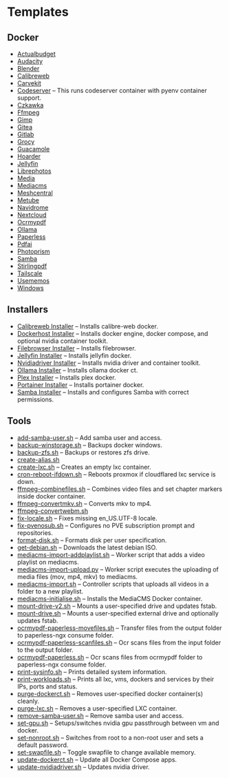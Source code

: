 # Templates

## Docker
- [Actualbudget](https://github.com/therepos/proxmox/blob/main/apps/docker/actualbudget-docker-compose.yml)  
- [Audacity](https://github.com/therepos/proxmox/blob/main/apps/docker/audacity-docker-compose.yml)  
- [Blender](https://github.com/therepos/proxmox/blob/main/apps/docker/blender-docker-compose.yml)  
- [Calibreweb](https://github.com/therepos/proxmox/blob/main/apps/docker/calibreweb-docker-compose.yml)  
- [Carvekit](https://github.com/therepos/proxmox/blob/main/apps/docker/carvekit-docker-compose.yml)  
- [Codeserver](https://github.com/therepos/proxmox/blob/main/apps/docker/codeserver-docker-compose.yml) – This runs codeserver container with pyenv container support.  
- [Czkawka](https://github.com/therepos/proxmox/blob/main/apps/docker/czkawka-docker-compose.yml)  
- [Ffmpeg](https://github.com/therepos/proxmox/blob/main/apps/docker/ffmpeg-docker-compose.yml)  
- [Gimp](https://github.com/therepos/proxmox/blob/main/apps/docker/gimp-docker-compose.yml)  
- [Gitea](https://github.com/therepos/proxmox/blob/main/apps/docker/gitea-docker-compose.yml)  
- [Gitlab](https://github.com/therepos/proxmox/blob/main/apps/docker/gitlab-docker-compose.yml)  
- [Grocy](https://github.com/therepos/proxmox/blob/main/apps/docker/grocy-docker-compose.yml)  
- [Guacamole](https://github.com/therepos/proxmox/blob/main/apps/docker/guacamole-docker-compose.yml)  
- [Hoarder](https://github.com/therepos/proxmox/blob/main/apps/docker/hoarder-docker-compose.yml)  
- [Jellyfin](https://github.com/therepos/proxmox/blob/main/apps/docker/jellyfin-docker-compose.yml)  
- [Librephotos](https://github.com/therepos/proxmox/blob/main/apps/docker/librephotos-docker-compose.yml)  
- [Media](https://github.com/therepos/proxmox/blob/main/apps/docker/media-docker-compose.yml)  
- [Mediacms](https://github.com/therepos/proxmox/blob/main/apps/docker/mediacms-docker-compose.yml)  
- [Meshcentral](https://github.com/therepos/proxmox/blob/main/apps/docker/meshcentral-docker-compose.yml)  
- [Metube](https://github.com/therepos/proxmox/blob/main/apps/docker/metube-docker-compose.yml)  
- [Navidrome](https://github.com/therepos/proxmox/blob/main/apps/docker/navidrome-docker-compose.yml)  
- [Nextcloud](https://github.com/therepos/proxmox/blob/main/apps/docker/nextcloud-docker-compose.yml)  
- [Ocrmypdf](https://github.com/therepos/proxmox/blob/main/apps/docker/ocrmypdf-docker-compose.yml)  
- [Ollama](https://github.com/therepos/proxmox/blob/main/apps/docker/ollama-docker-compose.yml)  
- [Paperless](https://github.com/therepos/proxmox/blob/main/apps/docker/paperless-docker-compose.yml)  
- [Pdfai](https://github.com/therepos/proxmox/blob/main/apps/docker/pdfai-docker-compose.yml)  
- [Photoprism](https://github.com/therepos/proxmox/blob/main/apps/docker/photoprism-docker-compose.yml)  
- [Samba](https://github.com/therepos/proxmox/blob/main/apps/docker/samba-docker-compose.yml)  
- [Stirlingpdf](https://github.com/therepos/proxmox/blob/main/apps/docker/stirlingpdf-docker-compose.yml)  
- [Tailscale](https://github.com/therepos/proxmox/blob/main/apps/docker/tailscale-docker-compose.yml)  
- [Usememos](https://github.com/therepos/proxmox/blob/main/apps/docker/usememos-docker-compose.yml)  
- [Windows](https://github.com/therepos/proxmox/blob/main/apps/docker/windows-docker-compose.yml)  

## Installers
- [Calibreweb Installer](https://github.com/therepos/proxmox/blob/main/apps/installers/install-calibreweb.sh) – Installs calibre-web docker.  
- [Dockerhost Installer](https://github.com/therepos/proxmox/blob/main/apps/installers/install-dockerhost.sh) – Installs docker engine, docker compose, and optional nvidia container toolkit.  
- [Filebrowser Installer](https://github.com/therepos/proxmox/blob/main/apps/installers/install-filebrowser.sh) – Installs filebrowser.  
- [Jellyfin Installer](https://github.com/therepos/proxmox/blob/main/apps/installers/install-jellyfin.sh) – Installs jellyfin docker.  
- [Nvidiadriver Installer](https://github.com/therepos/proxmox/blob/main/apps/installers/install-nvidiadriver.sh) – Installs nvidia driver and container toolkit.  
- [Ollama Installer](https://github.com/therepos/proxmox/blob/main/apps/installers/install-ollama.sh) – Installs ollama docker ct.  
- [Plex Installer](https://github.com/therepos/proxmox/blob/main/apps/installers/install-plex.sh) – Installs plex docker.  
- [Portainer Installer](https://github.com/therepos/proxmox/blob/main/apps/installers/install-portainer.sh) – Installs portainer docker.  
- [Samba Installer](https://github.com/therepos/proxmox/blob/main/apps/installers/install-samba.sh) – Installs and configures Samba with correct permissions.  

## Tools
- [add-samba-user.sh](https://github.com/therepos/proxmox/blob/main/apps/tools/add-samba-user.sh) – Add samba user and access.  
- [backup-winstorage.sh](https://github.com/therepos/proxmox/blob/main/apps/tools/backup-winstorage.sh) – Backups docker windows.  
- [backup-zfs.sh](https://github.com/therepos/proxmox/blob/main/apps/tools/backup-zfs.sh) – Backups or restores zfs drive.  
- [create-alias.sh](https://github.com/therepos/proxmox/blob/main/apps/tools/create-alias.sh)  
- [create-lxc.sh](https://github.com/therepos/proxmox/blob/main/apps/tools/create-lxc.sh) – Creates an empty lxc container.  
- [cron-reboot-ifdown.sh](https://github.com/therepos/proxmox/blob/main/apps/tools/cron-reboot-ifdown.sh) – Reboots proxmox if cloudflared lxc service is down.  
- [ffmpeg-combinefiles.sh](https://github.com/therepos/proxmox/blob/main/apps/tools/ffmpeg-combinefiles.sh) – Combines video files and set chapter markers inside docker container.  
- [ffmpeg-convertmkv.sh](https://github.com/therepos/proxmox/blob/main/apps/tools/ffmpeg-convertmkv.sh) – Converts mkv to mp4.  
- [ffmpeg-convertwebm.sh](https://github.com/therepos/proxmox/blob/main/apps/tools/ffmpeg-convertwebm.sh)  
- [fix-locale.sh](https://github.com/therepos/proxmox/blob/main/apps/tools/fix-locale.sh) – Fixes missing en_US.UTF-8 locale.  
- [fix-pvenosub.sh](https://github.com/therepos/proxmox/blob/main/apps/tools/fix-pvenosub.sh) – Configures no PVE subscription prompt and repositories.  
- [format-disk.sh](https://github.com/therepos/proxmox/blob/main/apps/tools/format-disk.sh) – Formats disk per user specification.  
- [get-debian.sh](https://github.com/therepos/proxmox/blob/main/apps/tools/get-debian.sh) – Downloads the latest debian ISO.  
- [mediacms-import-addplaylist.sh](https://github.com/therepos/proxmox/blob/main/apps/tools/mediacms-import-addplaylist.sh) – Worker script that adds a video playlist on mediacms.  
- [mediacms-import-upload.py](https://github.com/therepos/proxmox/blob/main/apps/tools/mediacms-import-upload.py) – Worker script executes the uploading of media files (mov, mp4, mkv) to mediacms.  
- [mediacms-import.sh](https://github.com/therepos/proxmox/blob/main/apps/tools/mediacms-import.sh) – Controller scripts that uploads all videos in a folder to a new playlist.  
- [mediacms-initialise.sh](https://github.com/therepos/proxmox/blob/main/apps/tools/mediacms-initialise.sh) – Installs the MediaCMS Docker container.  
- [mount-drive-v2.sh](https://github.com/therepos/proxmox/blob/main/apps/tools/mount-drive-v2.sh) – Mounts a user-specified drive and updates fstab.  
- [mount-drive.sh](https://github.com/therepos/proxmox/blob/main/apps/tools/mount-drive.sh) – Mounts a user-specified external drive and optionally updates fstab.  
- [ocrmypdf-paperless-movefiles.sh](https://github.com/therepos/proxmox/blob/main/apps/tools/ocrmypdf-paperless-movefiles.sh) – Transfer files from the output folder to paperless-ngx consume folder.  
- [ocrmypdf-paperless-scanfiles.sh](https://github.com/therepos/proxmox/blob/main/apps/tools/ocrmypdf-paperless-scanfiles.sh) – Ocr scans files from the input folder to the output folder.  
- [ocrmypdf-paperless.sh](https://github.com/therepos/proxmox/blob/main/apps/tools/ocrmypdf-paperless.sh) – Ocr scans files from ocrmypdf folder to paperless-ngx consume folder.  
- [print-sysinfo.sh](https://github.com/therepos/proxmox/blob/main/apps/tools/print-sysinfo.sh) – Prints detailed system information.  
- [print-workloads.sh](https://github.com/therepos/proxmox/blob/main/apps/tools/print-workloads.sh) – Prints all lxc, vms, dockers and services by their IPs, ports and status.  
- [purge-dockerct.sh](https://github.com/therepos/proxmox/blob/main/apps/tools/purge-dockerct.sh) – Removes user-specified docker container(s) cleanly.  
- [purge-lxc.sh](https://github.com/therepos/proxmox/blob/main/apps/tools/purge-lxc.sh) – Removes a user-specified LXC container.  
- [remove-samba-user.sh](https://github.com/therepos/proxmox/blob/main/apps/tools/remove-samba-user.sh) – Remove samba user and access.  
- [set-gpu.sh](https://github.com/therepos/proxmox/blob/main/apps/tools/set-gpu.sh) – Setups/switches nvidia gpu passthrough between vm and docker.  
- [set-nonroot.sh](https://github.com/therepos/proxmox/blob/main/apps/tools/set-nonroot.sh) – Switches from root to a non-root user and sets a default password.  
- [set-swapfile.sh](https://github.com/therepos/proxmox/blob/main/apps/tools/set-swapfile.sh) – Toggle swapfile to change available memory.  
- [update-dockerct.sh](https://github.com/therepos/proxmox/blob/main/apps/tools/update-dockerct.sh) – Update all Docker Compose apps.  
- [update-nvidiadriver.sh](https://github.com/therepos/proxmox/blob/main/apps/tools/update-nvidiadriver.sh) – Updates nvidia driver.  
